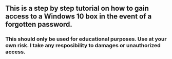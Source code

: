 ## This is a step by step tutorial on how to gain access to a Windows 10 box in the event of a forgotten password.
### This should only be used for educational purposes. Use at your own risk. I take any resposibility to damages or unauthorized access.
